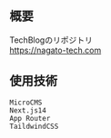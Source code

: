 ## 概要
TechBlogのリポジトリ  
https://nagato-tech.com


## 使用技術
```
MicroCMS
Next.js14
App Router
TaildwindCSS
```
